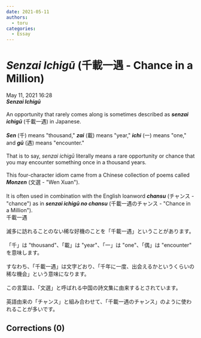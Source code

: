 ```yaml
---
date: 2021-05-11
authors:
  - toru
categories:
  - Essay
---
```


<h1 id="subject_show"><strong><em>Senzai Ichigū</strong></em> (千載一遇 - Chance in a Million)</h1>
<div class="date">May 11, 2021 16:28</div>
<div id="post"><div id="body_show_ori">
<strong><em>Senzai Ichigū</strong></em><br/><br/>An opportunity that rarely comes along is sometimes described as <strong><em>senzai ichigū</em></strong> (千載一遇) in Japanese.<br/><br/><strong><em>Sen</em></strong> (千) means "thousand," <strong><em>zai</em></strong> (載) means "year," <strong><em>ichi</em></strong> (一) means "one," and <strong><em>gū</em></strong> (遇) means "encounter."<br/><br/>That is to say, <em>senzai ichigū</em> literally means a rare opportunity or chance that you may encounter something once in a thousand years.<br/><br/>This four-character idiom came from a Chinese collection of poems called <strong><em>Monzen</em></strong> (文選 - "Wen Xuan").<br/><br/>It is often used in combination with the English loanword <strong><em>chansu</em></strong> (チャンス - "chance") as in <strong><em>senzai ichigū no chansu</em></strong> (千載一遇のチャンス - "Chance in a Million").
</div></div>

<!-- more -->

<div id="post_ja"><div id="body_show_mo">
千載一遇<br/><br/>滅多に訪れることのない稀な好機のことを「千載一遇」ということがあります。<br/><br/>「千」は "thousand"、「載」は "year"、「一」は "one"、「偶」は "encounter" を意味します。<br/><br/>すなわち、「千載一遇」は文字どおり、「千年に一度、出会えるかというくらいの稀な機会」という意味になります。<br/><br/>この言葉は、「文選」と呼ばれる中国の詩文集に由来するとされています。<br/><br/>英語由来の「チャンス」と組み合わせて、「千載一遇のチャンス」のように使われることが多いです。
</div></div>

## Corrections (0)
